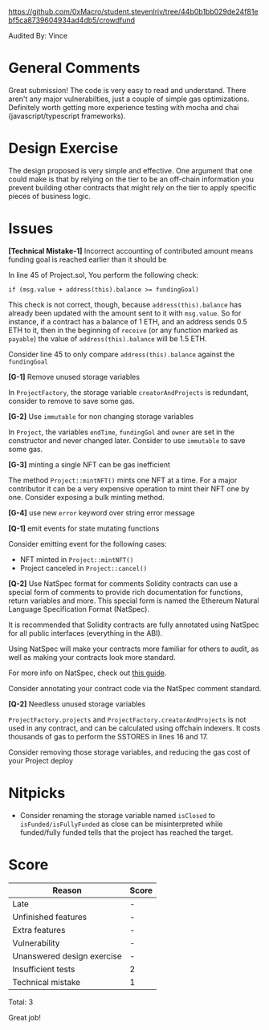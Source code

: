 https://github.com/0xMacro/student.stevenlriv/tree/44b0b1bb029de24f81ebf5ca8739604934ad4db5/crowdfund

Audited By: Vince


# General Comments

Great submission! The code is very easy to read and understand. There aren't any major vulnerabilties, just a couple of simple gas optimizations. Definitely worth getting more experience testing with mocha and chai (javascript/typescript frameworks). 


# Design Exercise

The design proposed is very simple and effective. One argument that one could make is that by relying on the tier to be an off-chain information you prevent building other contracts that might rely on the tier to apply specific pieces of business logic.


# Issues

**[Technical Mistake-1]** Incorrect accounting of contributed amount means funding goal is reached earlier than it should be

In line 45 of Project.sol, You perform the following check:

`if (msg.value + address(this).balance >= fundingGoal)`

This check is not correct, though, because `address(this).balance` has already been updated with the amount sent to it with `msg.value`. So for instance, if a contract has a balance of 1 ETH, and an address sends 0.5 ETH to it, then in the beginning of `receive` (or any function marked as `payable`) the value of `address(this).balance` will be 1.5 ETH.

Consider line 45 to only compare `address(this).balance` against the `fundingGoal`

**[G-1]** Remove unused storage variables

In `ProjectFactory`, the storage variable `creatorAndProjects` is redundant, consider to remove to save some gas.

**[G-2]** Use `immutable` for non changing storage variables

In `Project`, the variables `endTime`, `fundingGol` and `owner` are set in the constructor and never changed later. Consider to use `immutable` to save some gas.

**[G-3]** minting a single NFT can be gas inefficient

The method `Project::mintNFT()` mints one NFT at a time. For a major contributor it can be a very expensive operation to mint their NFT one by one. Consider exposing a bulk minting method.

**[G-4]** use new `error` keyword over string error message


**[Q-1]** emit events for state mutating functions

Consider emitting event for the following cases:
- NFT minted in `Project::mintNFT()`
- Project canceled in `Project::cancel()`

**[Q-2]** Use NatSpec format for comments
Solidity contracts can use a special form of comments to provide rich 
documentation for functions, return variables and more. This special form is 
named the Ethereum Natural Language Specification Format (NatSpec).

It is recommended that Solidity contracts are fully annotated using NatSpec 
for all public interfaces (everything in the ABI).

Using NatSpec will make your contracts more familiar for others to audit, as well
as making your contracts look more standard.

For more info on NatSpec, check out [this guide](https://docs.soliditylang.org/en/develop/natspec-format.html).

Consider annotating your contract code via the NatSpec comment standard.

**[Q-2]** Needless unused storage variables

`ProjectFactory.projects` and `ProjectFactory.creatorAndProjects` is not used in any contract, and can be calculated using offchain indexers. It costs thousands of gas to perform the SSTORES in lines 16 and 17.

Consider removing those storage variables, and reducing the gas cost of your Project deploy


# Nitpicks

- Consider renaming the storage variable named `isClosed` to `isFunded/isFullyFunded` as close can be misinterpreted while funded/fully funded tells that the project has reached the target.


# Score

| Reason | Score |
|-|-|
| Late                       | - |
| Unfinished features        | - |
| Extra features             | - |
| Vulnerability              | - |
| Unanswered design exercise | - |
| Insufficient tests         | 2 |
| Technical mistake          | 1 |

Total: 3

Great job!

